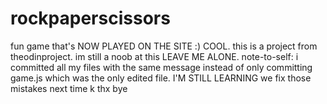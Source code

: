 # rockpaperscissors
fun game that's NOW PLAYED ON THE SITE :) COOL.
this is a project from theodinproject.
im still a noob at this LEAVE ME ALONE.
note-to-self: i committed all my files with the same message instead of only committing game.js which was the only edited file.   I'M STILL LEARNING we fix those mistakes next time k thx bye
